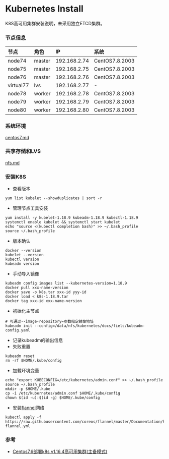 # Kubernetes Install
K8S高可用集群安装说明，未采用独立ETCD集群。

### 节点信息
| 节点 | 角色 | IP | 系统 |
| :----- | :----- | :----- | :----- |
| node74 | master | 192.168.2.74 | CentOS7.8.2003 |
| node75 | master | 192.168.2.75 | CentOS7.8.2003 |
| node76 | master | 192.168.2.76 | CentOS7.8.2003 |
| virtual77 | lvs | 192.168.2.77 | - |
| node78 | worker | 192.168.2.78 | CentOS7.8.2003 |
| node79 | worker | 192.168.2.79 | CentOS7.8.2003 |
| node80 | worker | 192.168.2.80 | CentOS7.8.2003 |

### 系统环境
[centos7.md](./centos7.md)

### 共享存储和LVS
[nfs.md](./nfs.md)

### 安装K8S
- 查看版本
```
yum list kubelet --showduplicates | sort -r
```
- 管理节点工具安装
```
yum install -y kubelet-1.18.9 kubeadm-1.18.9 kubectl-1.18.9
systemctl enable kubelet && systemctl start kubelet
echo "source <(kubectl completion bash)" >> ~/.bash_profile
source ~/.bash_profile
```
- 版本确认
```
docker --version
kubelet --version
kubectl version
kubeadm version
```
- 手动导入镜像
```
kubeadm config images list --kubernetes-version=1.18.9
docker pull xxx-name-version
docker save -o k8s.tar xxx-id yyy-id
docker load < k8s-1.18.9.tar
docker tag xxx-id xxx-name-version
```
- 初始化主节点
```
# 可通过--image-repository=参数指定镜像地址
kubeadm init --config=/data/nfs/kubernetes/docs/fiels/kubeadm-config.yaml
```
- 记录kubeadm的输出信息
- 失败重置
```
kubeadm reset
rm -rf $HOME/.kube/config
```
- 加载环境变量
```
echo "export KUBECONFIG=/etc/kubernetes/admin.conf" >> ~/.bash_profile
source ~/.bash_profile
mkdir -p $HOME/.kube
cp -i /etc/kubernetes/admin.conf $HOME/.kube/config
chown $(id -u):$(id -g) $HOME/.kube/config
```
- 安装[flannel](https://github.com/coreos/flannel/)网络
```
kubectl apply -f https://raw.githubusercontent.com/coreos/flannel/master/Documentation/kube-flannel.yml
```



### 参考
- [Centos7.6部署k8s v1.16.4高可用集群(主备模式)](https://www.kubernetes.org.cn/6632.html)
